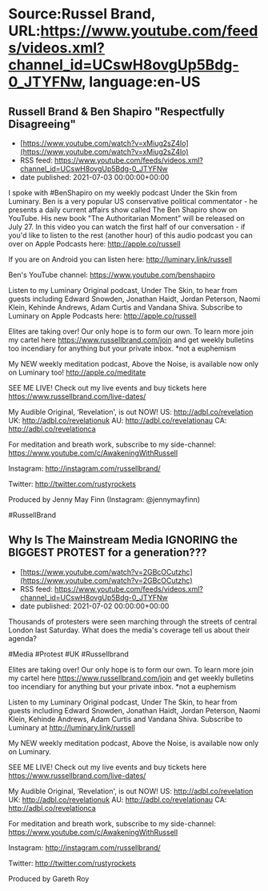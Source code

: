 # Source:Russel Brand, URL:https://www.youtube.com/feeds/videos.xml?channel_id=UCswH8ovgUp5Bdg-0_JTYFNw, language:en-US

## Russell Brand & Ben Shapiro "Respectfully Disagreeing"
 - [https://www.youtube.com/watch?v=xMiug2sZ4Io](https://www.youtube.com/watch?v=xMiug2sZ4Io)
 - RSS feed: https://www.youtube.com/feeds/videos.xml?channel_id=UCswH8ovgUp5Bdg-0_JTYFNw
 - date published: 2021-07-03 00:00:00+00:00

I spoke with #BenShapiro on my weekly podcast Under the Skin from Luminary. Ben is a very popular US conservative political commentator - he presents a daily current affairs show called The Ben Shapiro show on YouTube. His new book "The Authoritarian Moment” will be released on July 27. In this video you can watch the first half of our conversation - if you'd like to listen to the rest (another hour) of this audio podcast you can over on Apple Podcasts here: http://apple.co/russell

If you are on Android you can listen here: http://luminary.link/russell

Ben's YouTube channel: https://www.youtube.com/benshapiro

Listen to my Luminary Original podcast, Under The Skin, to hear from guests including Edward Snowden, Jonathan Haidt, Jordan Peterson, Naomi Klein, Kehinde Andrews, Adam Curtis and Vandana Shiva. Subscribe to Luminary on Apple Podcasts here: http://apple.co/russell

Elites are taking over! Our only hope is to form our own. To learn more join my cartel here https://www.russellbrand.com/join and get weekly bulletins too incendiary for anything but your private inbox.
*not a euphemism

My NEW weekly meditation podcast, Above the Noise, is available now only on Luminary too!
http://apple.co/meditate 

SEE ME LIVE! Check out my live events and buy tickets here https://www.russellbrand.com/live-dates/ 

My Audible Original, ‘Revelation', is out NOW!
US: http://adbl.co/revelation
UK: http://adbl.co/revelationuk
AU: http://adbl.co/revelationau
CA: http://adbl.co/revelationca

For meditation and breath work, subscribe to my side-channel: 
https://www.youtube.com/c/AwakeningWithRussell

Instagram: 
http://instagram.com/russellbrand/

Twitter: 
http://twitter.com/rustyrockets

Produced by Jenny May Finn (Instagram: @jennymayfinn)

#RussellBrand

## Why Is The Mainstream Media IGNORING the BIGGEST PROTEST for a generation???
 - [https://www.youtube.com/watch?v=2GBcOCutzhc](https://www.youtube.com/watch?v=2GBcOCutzhc)
 - RSS feed: https://www.youtube.com/feeds/videos.xml?channel_id=UCswH8ovgUp5Bdg-0_JTYFNw
 - date published: 2021-07-02 00:00:00+00:00

Thousands of protesters were seen marching through the streets of central London last Saturday. What does the media's coverage tell us about their agenda? 

#Media #Protest #UK #Russellbrand

Elites are taking over! Our only hope is to form our own. To learn more join my cartel here https://www.russellbrand.com/join and get weekly bulletins too incendiary for anything but your private inbox.
*not a euphemism

Listen to my Luminary Original podcast, Under The Skin, to hear from guests including Edward Snowden, Jonathan Haidt, Jordan Peterson, Naomi Klein, Kehinde Andrews, Adam Curtis and Vandana Shiva.
Subscribe to Luminary at http://luminary.link/russell

My NEW weekly meditation podcast, Above the Noise, is available now only on Luminary.

SEE ME LIVE! Check out my live events and buy tickets here https://www.russellbrand.com/live-dates/ 

My Audible Original, ‘Revelation', is out NOW!
US: 
http://adbl.co/revelation
UK: 
http://adbl.co/revelationuk
AU: 
http://adbl.co/revelationau
CA: 
http://adbl.co/revelationca

For meditation and breath work, subscribe to my side-channel: 
https://www.youtube.com/c/AwakeningWithRussell

Instagram: 
http://instagram.com/russellbrand/

Twitter: 
http://twitter.com/rustyrockets

Produced by Gareth Roy

